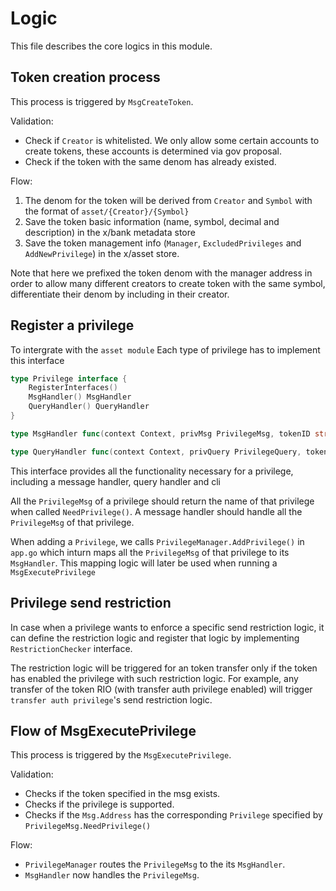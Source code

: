 <!--
order: 6
-->

# Logic

This file describes the core logics in this module.

## Token creation process

This process is triggered by `MsgCreateToken`.

Validation:

- Check if `Creator` is whitelisted. We only allow some certain accounts to create tokens, these accounts is determined via gov proposal.
- Check if the token with the same denom has already existed.

Flow:

1. The denom for the token will be derived from `Creator` and `Symbol` with the format of `asset/{Creator}/{Symbol}`
2. Save the token basic information (name, symbol, decimal and description) in the x/bank metadata store
3. Save the token management info (`Manager`, `ExcludedPrivileges` and `AddNewPrivilege`) in the x/asset store.

Note that here we prefixed the token denom with the manager address in order to allow many different creators to create token with the same symbol, differentiate their denom by including in their creator.

## Register a privilege

To intergrate with the `asset module` Each type of privilege has to implement this interface

```go
type Privilege interface {
    RegisterInterfaces()
    MsgHandler() MsgHandler
    QueryHandler() QueryHandler
}

type MsgHandler func(context Context, privMsg PrivilegeMsg, tokenID string, privAcc sdk.AccAddress) error

type QueryHandler func(context Context, privQuery PrivilegeQuery, tokenID string) error
```

This interface provides all the functionality necessary for a privilege, including a message handler, query handler and cli

All the `PrivilegeMsg` of a privilege should return the name of that privilege when called `NeedPrivilege()`. A message handler should handle all the `PrivilegeMsg` of that privilege.

When adding a `Privilege`, we calls `PrivilegeManager.AddPrivilege()` in `app.go` which inturn maps all the `PrivilegeMsg` of that privilege to its `MsgHandler`. This mapping logic will later be used when running a `MsgExecutePrivilege`

## Privilege send restriction

In case when a privilege wants to enforce a specific send restriction logic, it can define the restriction logic and register that logic by implementing `RestrictionChecker` interface.

The restriction logic will be triggered for an token transfer only if the token has enabled the privilege with such restriction logic. For example, any transfer of the token RIO (with transfer auth privilege enabled) will trigger `transfer auth privilege`'s send restriction logic.

## Flow of MsgExecutePrivilege

This process is triggered by the `MsgExecutePrivilege`.

Validation:

- Checks if the token specified in the msg exists.
- Checks if the privilege is supported.
- Checks if the `Msg.Address` has the corresponding `Privilege` specified by `PrivilegeMsg.NeedPrivilege()`

Flow:

- `PrivilegeManager` routes the `PrivilegeMsg` to the its `MsgHandler`.
- `MsgHandler` now handles the `PrivilegeMsg`.
